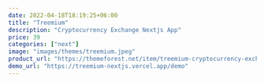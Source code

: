 ```yaml
---
date: 2022-04-18T18:19:25+06:00
title: "Treemium"
description: "Cryptocurrency Exchange Nextjs App"
price: 39
categories: ["next"]
image: "images/themes/treemium.jpeg"
product_url: "https://themeforest.net/item/treemium-cryptocurrency-exchange-nextjs-app/37026279"
demo_url: "https://treemium-nextjs.vercel.app/demo"
---
```


